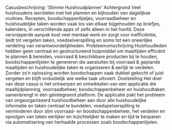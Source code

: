 Casusbeschrijving: ‘Slimme Huishoudplanner’
Achtergrond
Veel huishoudens worstelen met het plannen en bijhouden van dagelijkse routines. Recepten, boodschappenlijstjes, voorraadbeheer en huishoudelijke taken worden vaak los van elkaar bijgehouden op briefjes, kalenders, in verschillende apps of zelfs alleen in het hoofd. Deze versnipperde aanpak kost veel mentaal werk en zorgt voor inefficiëntie, leidt tot vergeten taken, voedselverspilling en soms tot een oneerlijke verdeling van verantwoordelijkheden. 
Probleemomschrijving
Huishoudleden hebben geen centraal en gestructureerd hulpmiddel om maaltijden efficiënt te plannen & bereiden, voorraad & beschikbare producten bij te houden, boodschappenlijsten te genereren die aansluiten bij voorraad & geplande maaltijden en huishoudelijke taken te organiseren & eerlijk te verdelen. Zonder zo’n oplossing worden boodschappen vaak dubbel gekocht of juist vergeten en blijft onduidelijk wie welke taak uitvoert.
Doelstelling
Het doel van deze casus is het ontwerpen en ontwikkelen van een applicatie die maaltijdplanning, voorraadbeheer, boodschappenbeheer en huishoudtaken samenbrengt in één geïntegreerd platform. 
De applicatie pakt het probleem van ongeorganiseerd huishoudbeheer aan door alle huishoudelijke informatie en taken centraal te bundelen, voedspelverspilling te verminderen door slim voorraad- en boodschappenbeheer, het verdelen en opvolgen van taken eerlijker en inzichtelijker te maken en tijd te besparen via automatisering van herhaalde processen zoals boodschappenlijsten. 
